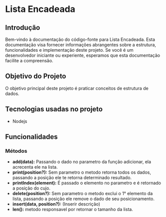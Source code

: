 # Lista Encadeada

## Introdução

Bem-vindo à documentação do código-fonte para Lista Encadeada. Esta documentação visa fornecer informações abrangentes sobre a estrutura, funcionalidades e implementação deste projeto. Se você é um desenvolvedor iniciante ou experiente, esperamos que esta documentação facilite a compreensão.

## Objetivo do Projeto

O objetivo principal deste projeto é praticar conceitos de estrutura de dados.

## Tecnologias usadas no projeto

- Nodejs

## Funcionalidades

### Métodos

- **add(data):** Passando o dado no parametro da função adicionar, ela acrecenta ele na lista.
- **print(position?):** Sem parametro o metodo retorna todos os dados, passando a posição ele te retorna determinado resultado.
- **printIndex(element):** É passado o elemento no parametro e é retornado a posição do cujo.
- **delete(position?):** Sem parametro o metodo exclui o 1° elemento da lista, passando a posição ele remove o dado de seu posicionamento.
- **insert(data, position?):** (Inserir descrição)
- **len():** metodo responsavel por retornar o tamanho da lista.

